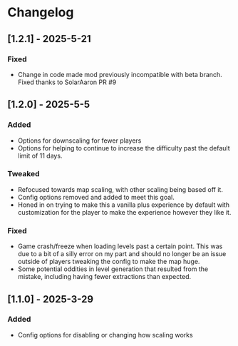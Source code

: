 # Changelog

## [1.2.1] - 2025-5-21

### Fixed
- Change in code made mod previously incompatible with beta branch. Fixed thanks to SolarAaron PR #9

## [1.2.0] - 2025-5-5

### Added

- Options for downscaling for fewer players
- Options for helping to continue to increase the difficulty past the default limit of 11 days.

### Tweaked

- Refocused towards map scaling, with other scaling being based off it.
- Config options removed and added to meet this goal.
- Honed in on trying to make this a vanilla plus experience by default with customization for the player to make the experience however they like it.

### Fixed

- Game crash/freeze when loading levels past a certain point. This was due to a bit of a silly error on my part and should no longer be an issue outside of players tweaking the config to make the map huge.
- Some potential oddities in level generation that resulted from the mistake, including having fewer extractions than expected.

## [1.1.0] - 2025-3-29
### Added

- Config options for disabling or changing how scaling works